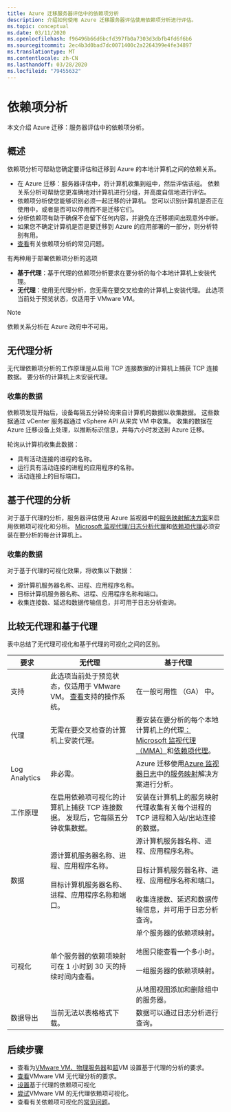 ```yaml
---
title: Azure 迁移服务器评估中的依赖项分析
description: 介绍如何使用 Azure 迁移服务器评估使用依赖项分析进行评估。
ms.topic: conceptual
ms.date: 03/11/2020
ms.openlocfilehash: f96496b66d6bcfd397fb0a7303d3dbfb4fd6f6b6
ms.sourcegitcommit: 2ec4b3d0bad7dc0071400c2a2264399e4fe34897
ms.translationtype: MT
ms.contentlocale: zh-CN
ms.lasthandoff: 03/28/2020
ms.locfileid: "79455632"
---
```

# <a name="dependency-analysis"></a>依赖项分析

本文介绍 Azure 迁移：服务器评估中的依赖项分析。

## <a name="overview"></a>概述

依赖项分析可帮助您确定要评估和迁移到 Azure 的本地计算机之间的依赖关系。 

- 在 Azure 迁移：服务器评估中，将计算机收集到组中，然后评估该组。 依赖关系分析可帮助您更准确地对计算机进行分组，并高度自信地进行评估。
- 依赖项分析使您能够识别必须一起迁移的计算机。 您可以识别计算机是否正在使用中，或者是否可以停用而不是迁移它们。
- 分析依赖项有助于确保不会留下任何内容，并避免在迁移期间出现意外中断。
- 如果您不确定计算机是否是要迁移到 Azure 的应用部署的一部分，则分析特别有用。
- [查看](common-questions-discovery-assessment.md#what-is-dependency-visualization)有关依赖项分析的常见问题。

有两种用于部署依赖项分析的选项

- **基于代理**：基于代理的依赖项分析要求在要分析的每个本地计算机上安装代理。
- **无代理**：使用无代理分析，您无需在要交叉检查的计算机上安装代理。 此选项当前处于预览状态，仅适用于 VMware VM。

> [!NOTE]
> 依赖关系分析在 Azure 政府中不可用。

## <a name="agentless-analysis"></a>无代理分析

无代理依赖项分析的工作原理是从启用 TCP 连接数据的计算机上捕获 TCP 连接数据。 要分析的计算机上未安装代理。

### <a name="collected-data"></a>收集的数据

依赖项发现开始后，设备每隔五分钟轮询来自计算机的数据以收集数据。 这些数据通过 vCenter 服务器通过 vSphere API 从来宾 VM 中收集。 收集的数据在 Azure 迁移设备上处理，以推断标识信息，并每六小时发送到 Azure 迁移。

轮询从计算机收集此数据： 
- 具有活动连接的进程的名称。
- 运行具有活动连接的进程的应用程序的名称。
- 活动连接上的目标端口。

## <a name="agent-based-analysis"></a>基于代理的分析

对于基于代理的分析，服务器评估使用 Azure 监视器中的[服务映射解决方案](../azure-monitor/insights/service-map.md)来启用依赖项可视化和分析。 [Microsoft 监视代理/日志分析代理](../azure-monitor/platform/agents-overview.md#log-analytics-agent)和[依赖项代理](../azure-monitor/platform/agents-overview.md#dependency-agent)必须安装在要分析的每台计算机上。

### <a name="collected-data"></a>收集的数据

对于基于代理的可视化效果，将收集以下数据：

- 源计算机服务器名称、进程、应用程序名称。
- 目标计算机服务器名称、进程、应用程序名称和端口。
- 收集连接数、延迟和数据传输信息，并可用于日志分析查询。 


## <a name="compare-agentless-and-agent-based"></a>比较无代理和基于代理

表中总结了无代理可视化和基于代理的可视化之间的区别。

**要求** | **无代理** | **基于代理**
--- | --- | ---
支持 | 此选项当前处于预览状态，仅适用于 VMware VM。 [查看](migrate-support-matrix-vmware.md#agentless-dependency-analysis-requirements)支持的操作系统。 | 在一般可用性 （GA） 中。
代理 | 无需在要交叉检查的计算机上安装代理。 | 要安装在要分析的每个本地计算机上的代理[：Microsoft 监视代理 （MMA）](https://docs.microsoft.com/azure/log-analytics/log-analytics-agent-windows)和[依赖项代理](https://docs.microsoft.com/azure/azure-monitor/platform/agents-overview#dependency-agent)。 
Log Analytics | 非必需。 | Azure 迁移使用[Azure 监视器日志](https://docs.microsoft.com/azure/log-analytics/log-analytics-overview)中的[服务映射](https://docs.microsoft.com/azure/operations-management-suite/operations-management-suite-service-map)解决方案进行分析。 
工作原理 | 在启用依赖项可视化的计算机上捕获 TCP 连接数据。 发现后，它每隔五分钟收集数据。 | 安装在计算机上的服务映射代理收集有关每个进程的 TCP 进程和入站/出站连接的数据。
数据 | 源计算机服务器名称、进程、应用程序名称。<br/><br/> 目标计算机服务器名称、进程、应用程序名称和端口。 | 源计算机服务器名称、进程、应用程序名称。<br/><br/> 目标计算机服务器名称、进程、应用程序名称和端口。<br/><br/> 收集连接数、延迟和数据传输信息，并可用于日志分析查询。 
可视化 | 单个服务器的依赖项映射可在 1 小时到 30 天的持续时间内查看。 | 单个服务器的依赖项映射。<br/><br/> 地图只能查看一个多小时。<br/><br/> 一组服务器的依赖项映射。<br/><br/> 从地图视图添加和删除组中的服务器。
数据导出 | 当前无法以表格格式下载。 | 数据可以通过日志分析进行查询。



## <a name="next-steps"></a>后续步骤
- 查看为[VMware VM、](migrate-support-matrix-vmware.md#agent-based-dependency-analysis-requirements)[物理服务器](migrate-support-matrix-physical.md#agent-based-dependency-analysis-requirements)和[超](migrate-support-matrix-hyper-v.md#agent-based-dependency-analysis-requirements)VM 设置基于代理的分析的要求。
- [查看](migrate-support-matrix-vmware.md#agentless-dependency-analysis-requirements)VMware VM 无代理分析的要求。
- [设置](how-to-create-group-machine-dependencies.md)基于代理的依赖项可视化
- [尝试](how-to-create-group-machine-dependencies-agentless.md)VMware VM 的无代理依赖项可视化。
- 查看有关依赖项可视化的[常见问题](common-questions-discovery-assessment.md#what-is-dependency-visualization)。


